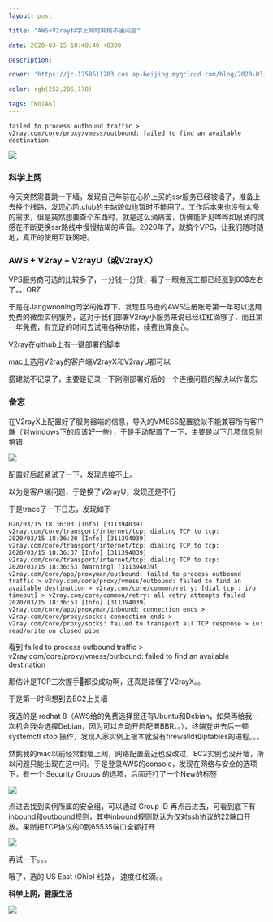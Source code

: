 ```yaml
---
layout: post

title: "AWS+V2ray科学上网时网络不通问题"

date: 2020-03-15 18:48:40 +0300

description:  

cover: 'https://jc-1258611203.cos.ap-beijing.myqcloud.com/blog/2020-03-15-%E6%88%AA%E5%B1%8F2020-03-15%E4%B8%8B%E5%8D%888.00.53.png'

color: rgb(252,206,178)

tags: [NoTAG]
---
```


`failed to process outbound traffic > v2ray.com/core/proxy/vmess/outbound: failed to find an available destination` 

![](https://jc-1258611203.cos.ap-beijing.myqcloud.com/blog/2020-03-15-%E6%88%AA%E5%B1%8F2020-03-15%E4%B8%8B%E5%8D%888.00.53.png)

### 科学上网

今天突然需要跳一下墙，发现自己年前在心阶上买的ssr服务已经被墙了，准备上去换个线路，发现心阶.club的主站貌似也暂时不能用了。工作后本来也没有太多的需求，但是突然想要查个东西时，就是这么滴痛苦，仿佛能听见哗哗如泉涌的灵感在不断更换ssr路线中慢慢枯竭的声音。2020年了，就搞个VPS，让我们随时随地，真正的使用互联网吧。

### AWS + V2ray + V2rayU（或V2rayX）

VPS服务商可选的比较多了，一分钱一分货，看了一眼搬瓦工都已经涨到60$左右了。。ORZ

于是在Jangwooning同学的推荐下，发现亚马逊的AWS注册账号第一年可以选用免费的微型实例服务，这对于我们部署V2ray小服务来说已经杠杠滴够了，而且第一年免费，有充足的时间去试用各种功能，续费也算良心。

V2ray在github上有一键部署的脚本

mac上选用V2ray的客户端V2rayX和V2rayU都可以

搭建就不记录了，主要是记录一下刚刚部署好后的一个连接问题的解决以作备忘

### 备忘

在V2rayX上配置好了服务器端的信息，导入的VMESS配置貌似不能兼容所有客户端（对windows下的应该好一些），于是手动配置了一下，主要是以下几项信息别填错

![](https://jc-1258611203.cos.ap-beijing.myqcloud.com/blog/2020-03-15-%E6%88%AA%E5%B1%8F2020-03-15%E4%B8%8B%E5%8D%887.09.28.png)

配置好后赶紧试了一下，发现连接不上。

以为是客户端问题，于是换了V2rayU，发现还是不行

于是trace了一下日志，发现如下

```
020/03/15 18:36:03 [Info] [311394039] v2ray.com/core/transport/internet/tcp: dialing TCP to tcp:
2020/03/15 18:36:20 [Info] [311394039] v2ray.com/core/transport/internet/tcp: dialing TCP to tcp:
2020/03/15 18:36:37 [Info] [311394039] v2ray.com/core/transport/internet/tcp: dialing TCP to tcp:
2020/03/15 18:36:53 [Warning] [311394039] v2ray.com/core/app/proxyman/outbound: failed to process outbound traffic > v2ray.com/core/proxy/vmess/outbound: failed to find an available destination > v2ray.com/core/common/retry: [dial tcp : i/o timeout] > v2ray.com/core/common/retry: all retry attempts failed
2020/03/15 18:36:53 [Info] [311394039] v2ray.com/core/app/proxyman/inbound: connection ends > v2ray.com/core/proxy/socks: connection ends > v2ray.com/core/proxy/socks: failed to transport all TCP response > io: read/write on closed pipe
```

看到 failed to process outbound traffic > v2ray.com/core/proxy/vmess/outbound: failed to find an available destination 

那估计是TCP三次握手🤝都没成功啊，还真是错怪了V2rayX。。

于是第一时间想到去EC2上关墙

我选的是 redhat 8（AWS给的免费选择里还有Ubuntu和Debian，如果再给我一次机会我会选择Debian，因为可以自动开启配置BBR。。），终端登进去后一顿 systemctl stop 操作，发现人家实例上根本就没有firewalld和iptables的进程。。。

然鹅我的mac以前经常翻墙上网，网络配置最近也没改过，EC2实例也没开墙，所以问题只能出现在这中间。于是登录AWS的console，发现在网络与安全的选项下，有一个 Security Groups 的选项，后面还打了一个New的标签



![](https://jc-1258611203.cos.ap-beijing.myqcloud.com/blog/2020-03-15-%E6%88%AA%E5%B1%8F2020-03-15%E4%B8%8B%E5%8D%887.36.21.png)



点进去找到实例所属的安全组，可以通过 Group ID 再点击进去，可看到底下有inbound和outbound规则，其中inbound规则默认为仅对ssh协议的22端口开放。果断把TCP协议的0到65535端口全都打开



![](https://jc-1258611203.cos.ap-beijing.myqcloud.com/blog/2020-03-15-%E6%88%AA%E5%B1%8F2020-03-15%E4%B8%8B%E5%8D%887.41.32.png)



再试一下。。。 

哦了，选的 US East (Ohio) 线路， 速度杠杠滴。。

**科学上网，健康生活**



![](https://jc-1258611203.cos.ap-beijing.myqcloud.com/blog/2020-03-15-38951584269028_.pic_hd.jpg)

